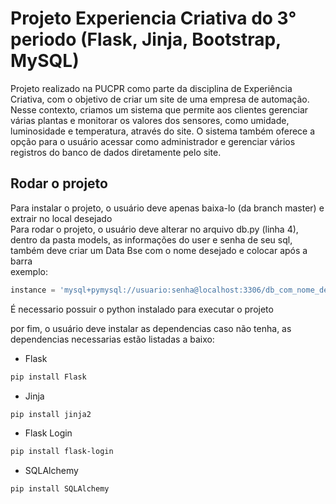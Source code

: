 # Projeto Experiencia Criativa do 3° periodo (Flask, Jinja, Bootstrap, MySQL)
Projeto realizado na PUCPR como parte da disciplina de Experiência Criativa, com o objetivo de criar um site de uma empresa de automação. Nesse contexto, criamos um sistema que permite aos clientes gerenciar várias plantas e monitorar os valores dos sensores, como umidade, luminosidade e temperatura, através do site.
O sistema também oferece a opção para o usuário acessar como administrador e gerenciar vários registros do banco de dados diretamente pelo site.

## Rodar o projeto
Para instalar o projeto, o usuário deve apenas baixa-lo (da branch master) e extrair no local desejado <br />
Para rodar o projeto, o usuário deve alterar no arquivo db.py (linha 4), dentro da pasta models, as informações do user e senha de seu sql, também deve criar um Data Bse com o nome desejado e colocar após a barra <br />
exemplo:

```python
instance = 'mysql+pymysql://usuario:senha@localhost:3306/db_com_nome_desejado'
```
É necessario possuir o python instalado para executar o projeto <br />

por fim, o usuário deve instalar as dependencias caso não tenha, as dependencias necessarias estão listadas a baixo: <br />

- Flask 
```bash
pip install Flask
```
- Jinja 
```bash
pip install jinja2
```
- Flask Login
```bash
pip install flask-login
```
- SQLAlchemy
```bash
pip install SQLAlchemy
```
